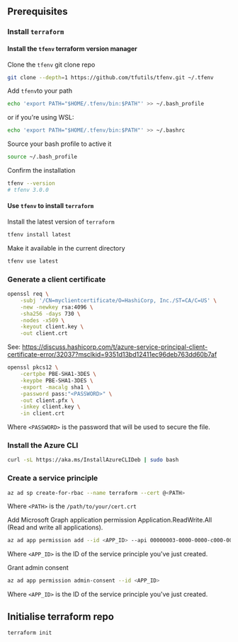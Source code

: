 ## Prerequisites

### Install `terraform`

#### Install the `tfenv` terraform version manager

Clone the `tfenv` git clone repo

```sh
git clone --depth=1 https://github.com/tfutils/tfenv.git ~/.tfenv
```

Add `tfenv`to your path

```sh
echo 'export PATH="$HOME/.tfenv/bin:$PATH"' >> ~/.bash_profile
```

or if you're using WSL:

```sh
echo 'export PATH="$HOME/.tfenv/bin:$PATH"' >> ~/.bashrc
```


Source your bash profile to active it

```sh
source ~/.bash_profile 
```

Confirm the installation

```sh
tfenv --version
# tfenv 3.0.0
```

#### Use `tfenv` to install `terraform`

Install the latest version of `terraform`

```sh
tfenv install latest
```

Make it available in the current directory

```sh
tfenv use latest
```

### Generate a client certificate

```sh
openssl req \
    -subj '/CN=myclientcertificate/O=HashiCorp, Inc./ST=CA/C=US' \
    -new -newkey rsa:4096 \
    -sha256 -days 730 \
    -nodes -x509 \
    -keyout client.key \
    -out client.crt
```

See: https://discuss.hashicorp.com/t/azure-service-principal-client-certificate-error/32037?msclkid=9351d13bd12411ec96deb763dd60b7af
```sh
openssl pkcs12 \
    -certpbe PBE-SHA1-3DES \
    -keypbe PBE-SHA1-3DES \
    -export -macalg sha1 \
    -password pass:"<PASSWORD>" \
    -out client.pfx \
    -inkey client.key \
    -in client.crt
```

Where `<PASSWORD>` is the password that will be used to secure the file.

### Install the Azure CLI

```sh
curl -sL https://aka.ms/InstallAzureCLIDeb | sudo bash
```

### Create a service principle

```sh
az ad sp create-for-rbac --name terraform --cert @<PATH>
```
Where `<PATH>` is the `/path/to/your/cert.crt`

Add Microsoft Graph application permission Application.ReadWrite.All (Read and write all applications).

```sh
az ad app permission add --id <APP_ID> --api 00000003-0000-0000-c000-000000000000 --api-permissions 1bfefb4e-e0b5-418b-a88f-73c46d2cc8e9=Role
```

Where `<APP_ID>` is the ID of the service principle you've just created.

Grant admin consent

```sh
az ad app permission admin-consent --id <APP_ID>
```
Where `<APP_ID>` is the ID of the service principle you've just created.

## Initialise terraform repo

```sh
terraform init
```